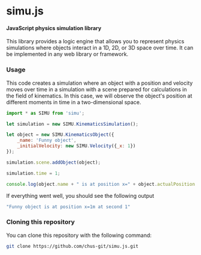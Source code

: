 # simu.js

#### JavaScript physics simulation library

This library provides a logic engine that allows you to represent physics simulations where objects interact in a 1D, 2D, or 3D space over time. It can be implemented in any web library or framework.

### Usage

This code creates a simulation where an object with a position and velocity moves over time in a simulation with a scene prepared for calculations in the field of kinematics. In this case, we will observe the object's position at different moments in time in a two-dimensional space.

```javascript
import * as SIMU from 'simu';

let simulation = new SIMU.KinematicsSimulation();

let object = new SIMU.KinematicsObject({
    _name: 'Funny object',
    _initialVelocity: new SIMU.Velocity({_x: 1})
});

simulation.scene.addObject(object);

simulation.time = 1;

console.log(object.name + " is at position x=" + object.actualPosition.x + "m at second " + simulation.time);

```

If everything went well, you should see the following output

```bash
"Funny object is at position x=1m at second 1"
```

### Cloning this repository

You can clone this repository with the following command:

```sh
git clone https://github.com/chus-git/simu.js.git
```